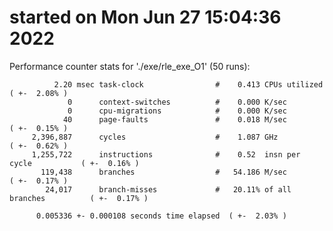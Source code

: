# started on Mon Jun 27 15:04:36 2022


 Performance counter stats for './exe/rle_exe_O1' (50 runs):

              2.20 msec task-clock                #    0.413 CPUs utilized            ( +-  2.08% )
                 0      context-switches          #    0.000 K/sec                  
                 0      cpu-migrations            #    0.000 K/sec                  
                40      page-faults               #    0.018 M/sec                    ( +-  0.15% )
         2,396,887      cycles                    #    1.087 GHz                      ( +-  0.62% )
         1,255,722      instructions              #    0.52  insn per cycle           ( +-  0.16% )
           119,438      branches                  #   54.186 M/sec                    ( +-  0.17% )
            24,017      branch-misses             #   20.11% of all branches          ( +-  0.17% )

          0.005336 +- 0.000108 seconds time elapsed  ( +-  2.03% )


